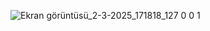![Ekran görüntüsü_2-3-2025_171818_127 0 0 1](https://github.com/user-attachments/assets/de52ae55-067f-49a9-ac67-cd79eca29aaa)

